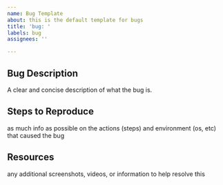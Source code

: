 ```yaml
---
name: Bug Template
about: this is the default template for bugs
title: 'bug: '
labels: bug
assignees: ''

---
```


## Bug Description
A clear and concise description of what the bug is.

## Steps to Reproduce
as much info as possible on the actions (steps) and environment (os, etc) that caused the bug

## Resources
any additional screenshots, videos, or information to help resolve this
